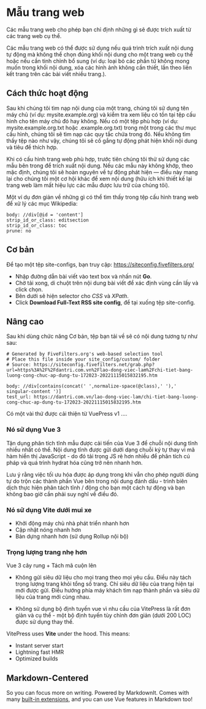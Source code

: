 # Mẫu trang web

Các mẫu trang web cho phép bạn chỉ định những gì sẽ được trích xuất từ ​​​​các trang web cụ thể.

Các mẫu trang web có thể được sử dụng nếu quá trình trích xuất nội dung tự động mà không thể chọn đúng khối nội dung cho một trang web cụ thể hoặc nếu cần tinh chỉnh bổ sung (ví dụ: loại bỏ các phần tử không mong muốn trong khối nội dung, xóa các hình ảnh không cần thiết, lần theo liên kết trang trên các bài viết nhiều trang.).

## Cách thức hoạt động

Sau khi chúng tôi tìm nạp nội dung của một trang, chúng tôi sử dụng tên máy chủ (ví dụ: mysite.example.org) và kiểm tra xem liệu có tồn tại tệp cấu hình cho tên máy chủ đó hay không. Nếu có một tệp phù hợp (ví dụ: mysite.example.org.txt hoặc .example.org.txt) trong một trong các thư mục cấu hình, chúng tôi sẽ tìm nạp các quy tắc chứa trong đó. Nếu không tìm thấy tệp nào như vậy, chúng tôi sẽ cố gắng tự động phát hiện khối nội dung và tiêu đề thích hợp.

Khi có cấu hình trang web phù hợp, trước tiên chúng tôi thử sử dụng các mẫu bên trong để trích xuất nội dung. Nếu các mẫu này không khớp, theo mặc định, chúng tôi sẽ hoàn nguyên về tự động phát hiện — điều này mang lại cho chúng tôi một cơ hội khác để xem nội dung (hữu ích khi thiết kế lại trang web làm mất hiệu lực các mẫu được lưu trữ của chúng tôi).

Một ví dụ đơn giản về những gì có thể tìm thấy trong tệp cấu hình trang web để xử lý các mục Wikipedia:

```
body: //div[@id = 'content']
strip_id_or_class: editsection
strip_id_or_class: toc
prune: no
```

## Cơ bản

Để tạo một tệp site-configs, bạn truy cập: https://siteconfig.fivefilters.org/

- Nhập đường dẫn bài viết vào text box và nhấn nút **Go**.
- Chờ tải xong, di chuột trên nội dung bài viết để xác định vùng cần lấy và click chọn.
- Bên dưới sẽ hiện selector cho *CSS* và *XPath*.
- Click **Download Full-Text RSS site config**, để tại xuống tệp site-config.

## Nâng cao

Sau khi dùng chức năng Cơ bản, tệp bạn tải về sẽ có nội dung tương tự như sau:

```
# Generated by FiveFilters.org's web-based selection tool
# Place this file inside your site_config/custom/ folder
# Source: https://siteconfig.fivefilters.net/grab.php?url=https%3A%2F%2Fdantri.com.vn%2Flao-dong-viec-lam%2Fchi-tiet-bang-luong-cong-chuc-ap-dung-tu-172023-20221115015832195.htm

body: //div[contains(concat(' ',normalize-space(@class),' '),' singular-content ')]
test_url: https://dantri.com.vn/lao-dong-viec-lam/chi-tiet-bang-luong-cong-chuc-ap-dung-tu-172023-20221115015832195.htm
```

Có một vài thứ được cải thiện từ VuePress v1 ....

### Nó sử dụng Vue 3

Tận dụng phân tích tĩnh mẫu được cải tiến của Vue 3 để chuỗi nội dung tĩnh nhiều nhất có thể. Nội dung tĩnh được gửi dưới dạng chuỗi ký tự thay vì mã hàm hiển thị JavaScript - do đó tải trọng JS rẻ hơn nhiều để phân tích cú pháp và quá trình hydrat hóa cũng trở nên nhanh hơn.

Lưu ý rằng việc tối ưu hóa được áp dụng trong khi vẫn cho phép người dùng tự do trộn các thành phần Vue bên trong nội dung đánh dấu - trình biên dịch thực hiện phân tách tĩnh / động cho bạn một cách tự động và bạn không bao giờ cần phải suy nghĩ về điều đó.

### Nó sử dụng Vite dưới mui xe

- Khởi động máy chủ nhà phát triển nhanh hơn
- Cập nhật nóng nhanh hơn
- Bản dựng nhanh hơn (sử dụng Rollup nội bộ)


### Trọng lượng trang nhẹ hơn

Vue 3 cây rung + Tách mã cuộn lên

- Không gửi siêu dữ liệu cho mọi trang theo mọi yêu cầu. Điều này tách trọng lượng trang khỏi tổng số trang. Chỉ siêu dữ liệu của trang hiện tại mới được gửi. Điều hướng phía máy khách tìm nạp thành phần và siêu dữ liệu của trang mới cùng nhau.

- Không sử dụng bộ định tuyến vue vì nhu cầu của VitePress là rất đơn giản và cụ thể - một bộ định tuyến tùy chỉnh đơn giản (dưới 200 LOC) được sử dụng thay thế.

VitePress uses **Vite** under the hood. This means:

- Instant server start
- Lightning fast HMR
- Optimized builds

## Markdown-Centered

So you can focus more on writing. Powered by MarkdownIt. Comes with many [built-in extensions](https://vitepress.vuejs.org/guide/markdown), and you can use Vue features in Markdown too!
